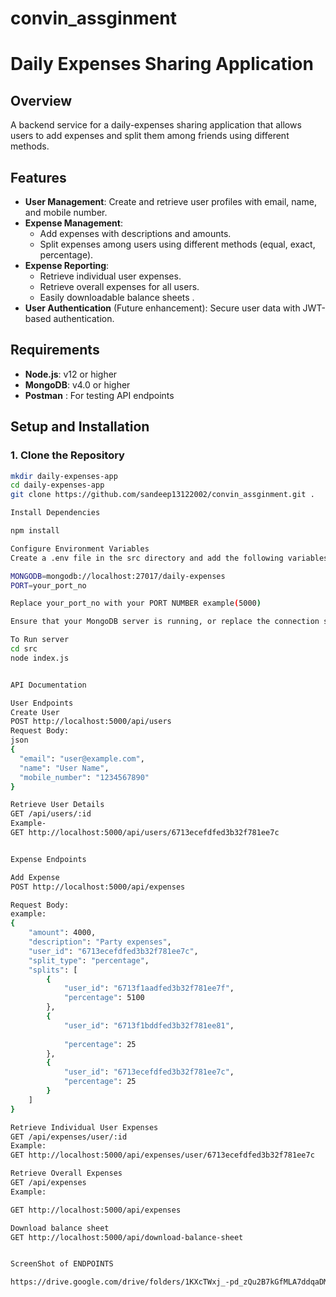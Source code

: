# convin_assginment

# Daily Expenses Sharing Application

## Overview
A backend service for a daily-expenses sharing application that allows users to add expenses and split them among friends using different methods.

## Features

- **User Management**: Create and retrieve user profiles with email, name, and mobile number.
- **Expense Management**: 
  - Add expenses with descriptions and amounts.
  - Split expenses among users using different methods (equal, exact, percentage).
- **Expense Reporting**:
  - Retrieve individual user expenses.
  - Retrieve overall expenses for all users.
  - Easily downloadable balance sheets .
- **User Authentication** (Future enhancement): Secure user data with JWT-based authentication.

## Requirements

- **Node.js**: v12 or higher
- **MongoDB**: v4.0 or higher
- **Postman** : For testing API endpoints

## Setup and Installation

### 1. Clone the Repository

```bash
mkdir daily-expenses-app
cd daily-expenses-app
git clone https://github.com/sandeep13122002/convin_assginment.git .

Install Dependencies

npm install

Configure Environment Variables
Create a .env file in the src directory and add the following variables:

MONGODB=mongodb://localhost:27017/daily-expenses
PORT=your_port_no

Replace your_port_no with your PORT NUMBER example(5000)

Ensure that your MongoDB server is running, or replace the connection string with your database credentials

To Run server
cd src
node index.js


API Documentation

User Endpoints
Create User
POST http://localhost:5000/api/users
Request Body:
json
{
  "email": "user@example.com",
  "name": "User Name",
  "mobile_number": "1234567890"
}

Retrieve User Details
GET /api/users/:id
Example-
GET http://localhost:5000/api/users/6713ecefdfed3b32f781ee7c


Expense Endpoints

Add Expense
POST http://localhost:5000/api/expenses

Request Body:
example:
{
    "amount": 4000,
    "description": "Party expenses",
    "user_id": "6713ecefdfed3b32f781ee7c",
    "split_type": "percentage",
    "splits": [
        {
            "user_id": "6713f1aadfed3b32f781ee7f",
            "percentage": 5100
        },
        {
            "user_id": "6713f1bddfed3b32f781ee81",
            
            "percentage": 25
        },
        {
            "user_id": "6713ecefdfed3b32f781ee7c",
            "percentage": 25
        }
    ]
}

Retrieve Individual User Expenses
GET /api/expenses/user/:id
Example:
GET http://localhost:5000/api/expenses/user/6713ecefdfed3b32f781ee7c

Retrieve Overall Expenses
GET /api/expenses
Example:

GET http://localhost:5000/api/expenses

Download balance sheet
GET http://localhost:5000/api/download-balance-sheet


ScreenShot of ENDPOINTS

https://drive.google.com/drive/folders/1KXcTWxj_-pd_zQu2B7kGfMLA7ddqaDMS?usp=sharing


